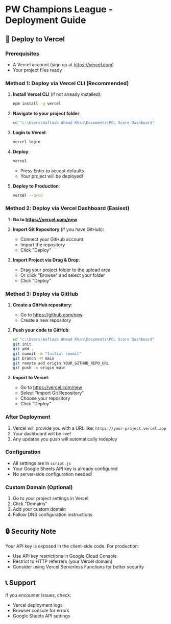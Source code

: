 # PW Champions League - Deployment Guide

## 🚀 Deploy to Vercel

### Prerequisites
- A Vercel account (sign up at https://vercel.com)
- Your project files ready

### Method 1: Deploy via Vercel CLI (Recommended)

1. **Install Vercel CLI** (if not already installed):
   ```bash
   npm install -g vercel
   ```

2. **Navigate to your project folder**:
   ```bash
   cd "c:\Users\Aaftaab Ahmad Khan\Documents\PCL Score Dashboard"
   ```

3. **Login to Vercel**:
   ```bash
   vercel login
   ```

4. **Deploy**:
   ```bash
   vercel
   ```
   - Press Enter to accept defaults
   - Your project will be deployed!

5. **Deploy to Production**:
   ```bash
   vercel --prod
   ```

### Method 2: Deploy via Vercel Dashboard (Easiest)

1. **Go to https://vercel.com/new**

2. **Import Git Repository** (if you have GitHub):
   - Connect your GitHub account
   - Import the repository
   - Click "Deploy"

3. **Import Project via Drag & Drop**:
   - Drag your project folder to the upload area
   - Or click "Browse" and select your folder
   - Click "Deploy"

### Method 3: Deploy via GitHub

1. **Create a GitHub repository**:
   - Go to https://github.com/new
   - Create a new repository

2. **Push your code to GitHub**:
   ```bash
   cd "c:\Users\Aaftaab Ahmad Khan\Documents\PCL Score Dashboard"
   git init
   git add .
   git commit -m "Initial commit"
   git branch -M main
   git remote add origin YOUR_GITHUB_REPO_URL
   git push -u origin main
   ```

3. **Import to Vercel**:
   - Go to https://vercel.com/new
   - Select "Import Git Repository"
   - Choose your repository
   - Click "Deploy"

### After Deployment

1. Vercel will provide you with a URL like: `https://your-project.vercel.app`
2. Your dashboard will be live!
3. Any updates you push will automatically redeploy

### Configuration
- All settings are in `script.js`
- Your Google Sheets API key is already configured
- No server-side configuration needed!

### Custom Domain (Optional)
1. Go to your project settings in Vercel
2. Click "Domains"
3. Add your custom domain
4. Follow DNS configuration instructions

## 🔒 Security Note
Your API key is exposed in the client-side code. For production:
- Use API key restrictions in Google Cloud Console
- Restrict to HTTP referrers (your Vercel domain)
- Consider using Vercel Serverless Functions for better security

## 📞 Support
If you encounter issues, check:
- Vercel deployment logs
- Browser console for errors
- Google Sheets API settings
